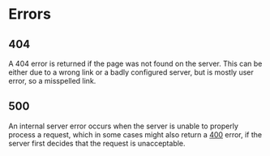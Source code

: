 # Errors

## 404
A 404 error is returned if the page was not found on the server. This can be either due to a wrong link or a badly configured server, but is mostly user error, so a misspelled link.

## 500
An internal server error occurs when the server is unable to properly process a request, which in some cases might also return a [400](#400) error, if the server first decides that the request is unacceptable. 